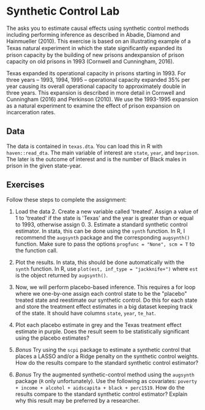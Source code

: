 # Synthetic Control Lab

The asks you to estimate causal effects using synthetic control methods including performing inference as described in Abadie, Diamond and Hainmueller (2010). This exercise is based on an illustrating example of a Texas natural experiment in which the state signiﬁcantly expanded its prison capacity by the building of new prisons andexpansion of prison capacity on old prisons in 1993 (Cornwell and Cunningham, 2016).

Texas expanded its operational capacity in prisons starting in 1993. For three years – 1993, 1994, 1995 – operational capacity expanded 35% per year causing its overall operational capacity to approximately double in three years. This expansion is described in more detail in Cornwell and Cunningham (2016) and Perkinson (2010). We use the 1993-1995 expansion as a natural experiment to examine the effect of prison expansion on incarceration rates.

## Data

The data is contained in `texas.dta`. You can load this in R with `haven::read_dta`. The main variable of interest are `state`, `year`, and `bmprison`. The later is the outcome of interest and is the number of Black males in prison in the given state-year.

## Exercises

Follow these steps to complete the assignment:
  1. Load the data
	2. Create a new variable called 'treated'. Assign a value of 1 to 'treated' if the state is 'Texas' and the year is greater than or equal to 1993, otherwise assign 0.
	3.	Estimate a standard synthetic control estimator. In stata, this can be done using the `synth` function. In R, I recommend the `augsynth` package and the corresponding `augsynth()` function. Make sure to pass the options `progfunc = "None", scm = T` to the function call. 
  4. Plot the results. In stata, this should be done automatically with the `synth` function. In R, use `plot(est, inf_type = "jackknife+")` where `est` is the object returned by `augsynth()`.
  5. Now, we will perform placebo-based inference. This requires a for loop where we one-by-one assign each control state to be the "placebo" treated state and reestimate our synthetic control. Do this for each state and store the treatment effect estimates in a big dataset keeping track of the state. It should have columns `state`, `year`, `te_hat`.
  6. Plot each placebo estimate in grey and the Texas treatment effect estimate in purple. Does the result seem to be statistically significant using the placebo estimates?

  7. *Bonus* Try using the `scpi` package to estimate a synthetic control that places a LASSO and/or a Ridge penalty on the synthetic control weights. How do the results compare to the standard synthetic control estimator?
  8. *Bonus* Try the augmented synthetic-control method using the `augsynth` package (`R` only unfortunately). Use the following as covariates: `poverty + income + alcohol + aidscapita + black + perc1519`. How do the results compare to the standard synthetic control estimator? Explain why this result may be preferred by a researcher. 
